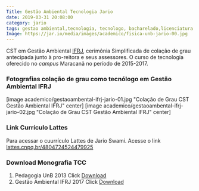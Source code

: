 ```yaml
---
Title: Gestão Ambiental Tecnologia Jario
date: 2019-03-31 20:08:00   
category: jario  
tags: gestao ambiental,tecnologia, tecnologo, bacharelado,licenciatura
Image: https://jar.io/media/images/academico/fisica-unb-jario-00.jpg 
---
```

CST em Gestão Ambiental [IFRJ](http://www.ifrj.edu.br), cerimônia Simplificada de colação de grau antecipada junto à pro-reitora e seus assessores. O curso de tecnologia oferecido no *campus* Maracanã no período de 2015-2017.

### Fotografias colação de grau como tecnólogo em Gestão Ambiental IFRJ
[image academico/gestaoambental-ifrj-jario-01.jpg "Colação de Grau CST Gestão Ambiental IFRJ" center]
[image academico/gestaoambental-ifrj-jario-02.jpg "Colação de Grau CST Gestão Ambiental IFRJ" center]



### Link Currículo Lattes
Para acessar o cuurrículo Lattes de Jario Swami. Acesse o link [lattes.cnpq.br/4804724524479925](http://lattes.cnpq.br/4804724524479925)

 
### Download Monografia TCC

1. Pedagogia UnB 2013 Click [Download](https://jar.io/media/downloads/tcc/https://jar.io/media/downloads/tcc/2013_JarioAraujoSilva.pdf)
2. Gestão Ambiental IFRJ 2017 Click [Download](https://jar.io/media/downloads/tcc/TCC-JARIO-HIDROGENIO-IFRJ-2017-v_18012018.pdf)